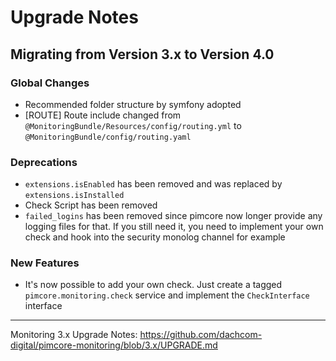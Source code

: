 # Upgrade Notes

## Migrating from Version 3.x to Version 4.0

### Global Changes
- Recommended folder structure by symfony adopted
- [ROUTE] Route include changed from `@MonitoringBundle/Resources/config/routing.yml` to `@MonitoringBundle/config/routing.yaml`

### Deprecations
- `extensions.isEnabled` has been removed and was replaced by `extensions.isInstalled`
- Check Script has been removed
- `failed_logins` has been removed since pimcore now longer provide any logging files for that. If you still need it, you need to implement your own check and hook into the security monolog channel for example

### New Features
- It's now possible to add your own check. Just create a tagged `pimcore.monitoring.check` service and implement the `CheckInterface` interface

***

Monitoring 3.x Upgrade Notes: https://github.com/dachcom-digital/pimcore-monitoring/blob/3.x/UPGRADE.md
